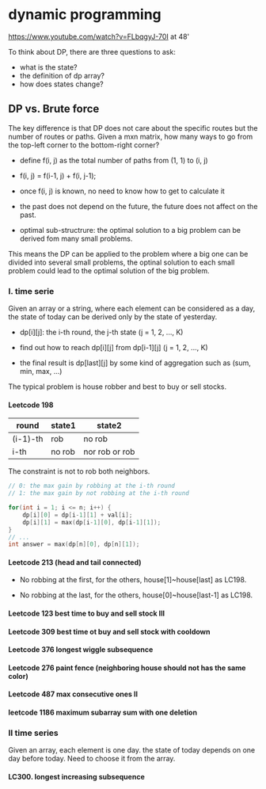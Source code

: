 # dynamic programming

https://www.youtube.com/watch?v=FLbqgyJ-70I
at 48'

To think about DP, there are three questions to ask:

* what is the state? 
* the definition of dp array? 
* how does states change?

## DP vs. Brute force

The key difference is that DP does not care about the specific routes but the number of routes or paths. Given a mxn matrix, how many ways to go from the top-left corner to the bottom-right corner?

* define f(i, j) as the total number of paths from (1, 1) to (i, j)

* f(i, j) = f(i-1, j) + f(i, j-1);

* once f(i, j) is known, no need to know how to get to calculate it

* the past does not depend on the future, the future does not affect on the past.

* optimal sub-structrure: the optimal solution to a big problem can be derived fom many small problems.

This means the DP can be applied to the problem where a big one can be divided into several small problems, the optinal solution to each small problem could lead to the optimal solution of the big problem.

### I. time serie

Given an array or a string, where each element can be considered as a day, the state of today can be derived only by the state of yesterday. 

* dp[i][j]: the i-th round, the j-th state (j = 1, 2, ..., K)

* find out how to reach dp[i][j] from dp[i-1][j] (j = 1, 2, ..., K)

* the final result is dp[last][j] by some kind of aggregation such as (sum, min, max, ...)

The typical problem is house robber and best to buy or sell stocks.

#### Leetcode 198

| round | state1 | state2 |
| ----- | ------ | ------ |
| (i-1)-th  | rob  | no rob |
| i-th | no rob | nor rob or rob |

The constraint is not to rob both neighbors.

```C++
// 0: the max gain by robbing at the i-th round
// 1: the max gain by not robbing at the i-th round

for(int i = 1; i <= n; i++) {
    dp[i][0] = dp[i-1][1] + val[i];
    dp[i][1] = max(dp[i-1][0], dp[i-1][1]);
}
// ...
int answer = max(dp[n][0], dp[n][1]);
```

#### Leetcode 213 (head and tail connected)

* No robbing at the first, for the others, house[1]~house[last] as LC198.

* No robbing at the last, for the others, house[0]~house[last-1] as LC198.

#### Leetcode 123 best time to buy and sell stock III

#### Leetcode 309 best time ot buy and sell stock with cooldown

#### Leetcode 376 longest wiggle subsequence

#### Leetcode 276 paint fence (neighboring house should not has the same color)

#### Leetcode 487 max consecutive ones II

#### leetcode 1186 maximum subarray sum with one deletion

### II time series 

Given an array, each element is one day. the state of today depends on one day before today. Need to choose it from the array.

#### LC300. longest increasing subsequence






